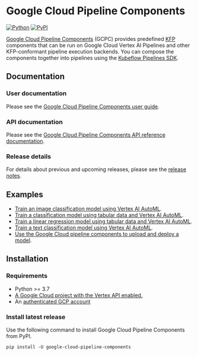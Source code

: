 # Google Cloud Pipeline Components

[![Python](https://img.shields.io/pypi/pyversions/google_cloud_pipeline_components.svg?style=plastic)](https://github.com/kubeflow/pipelines/tree/master/components/google-cloud)
[![PyPI](https://badge.fury.io/py/google-cloud-pipeline-components.svg)](https://badge.fury.io/py/google-cloud-pipeline-components.svg)

[Google Cloud Pipeline Components](https://cloud.google.com/vertex-ai/docs/pipelines/build-pipeline?hl=en#google-cloud-components) (GCPC) provides predefined [KFP](https://www.kubeflow.org/docs/components/pipelines/) components that can be run on Google Cloud Vertex AI Pipelines and other KFP-conformant pipeline execution backends. You can compose the components together into pipelines using the [Kubeflow Pipelines SDK](https://pypi.org/project/kfp/).

## Documentation

### User documentation

Please see the [Google Cloud Pipeline Components user guide](https://cloud.google.com/vertex-ai/docs/pipelines/components-introduction).

### API documentation
Please see the [Google Cloud Pipeline Components API reference documentation](https://google-cloud-pipeline-components.readthedocs.io/en/google-cloud-pipeline-components-1.0.41/).

### Release details

For details about previous and upcoming releases, please see the [release notes](https://github.com/kubeflow/pipelines/blob/master/components/google-cloud/RELEASE.md).

## Examples
*   [Train an image classification model using Vertex AI AutoML](https://github.com/GoogleCloudPlatform/vertex-ai-samples/blob/master/notebooks/official/pipelines/google_cloud_pipeline_components_automl_images.ipynb).
*   [Train a classification model using tabular data and Vertex AI AutoML](https://github.com/GoogleCloudPlatform/vertex-ai-samples/blob/master/notebooks/official/pipelines/automl_tabular_classification_beans.ipynb).
*   [Train a linear regression model using tabular data and Vertex AI AutoML](https://github.com/GoogleCloudPlatform/vertex-ai-samples/blob/master/notebooks/official/pipelines/google_cloud_pipeline_components_automl_tabular.ipynb).
*   [Train a text classification model using Vertex AI AutoML](https://github.com/GoogleCloudPlatform/vertex-ai-samples/blob/master/notebooks/official/pipelines/google_cloud_pipeline_components_automl_text.ipynb).
*   [Use the Google Cloud pipeline components to upload and deploy a model](https://github.com/GoogleCloudPlatform/vertex-ai-samples/blob/master/notebooks/official/pipelines/google_cloud_pipeline_components_model_train_upload_deploy.ipynb).

## Installation

### Requirements

-   Python >= 3.7
-   [A Google Cloud project with the Vertex API enabled.](https://cloud.google.com/vertex-ai/docs/start/cloud-environment)
-   An
    [authenticated GCP account](https://cloud.google.com/ai-platform/docs/getting-started-keras#authenticate_your_gcp_account)


### Install latest release

Use the following command to install Google Cloud Pipeline Components from PyPI.

```shell
pip install -U google-cloud-pipeline-components
```
